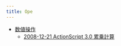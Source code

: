 ```yaml
---
title: Ope
---
```



- [数値操作](./数値操作/index.md)
    - [2008-12-21 ActionScript 3.0 累乗計算](./../../../../../d/2008/12/21/ActionScript_3.0_累乗計算.md)




